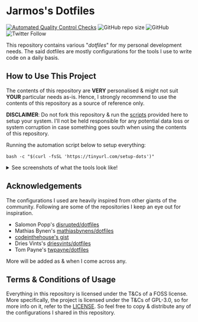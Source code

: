 # Jarmos's Dotfiles

[![Automated Quality Control Checks](https://github.com/Jarmos-san/dotfiles/actions/workflows/main.yml/badge.svg)](https://github.com/Jarmos-san/dotfiles/actions/workflows/main.yml)
![GitHub repo size](https://img.shields.io/github/repo-size/Jarmos-san/dotfiles?label=Repo%20Size&logo=GitHub&style=flat-square)
![GitHub](https://img.shields.io/github/license/Jarmos-san/dotfiles?label=License&logo=GitHub&style=flat-square)
![Twitter Follow](https://img.shields.io/twitter/follow/Jarmosan?style=social)

This repository contains various "_dotfiles_" for my personal development needs.
The said dotfiles are mostly configurations for the tools I use to write code on
a daily basis.

## How to Use This Project

The contents of this repository are **VERY** personalised & might not suit
**YOUR** particular needs as-is. Hence, I strongly recommend to use the contents
of this repository as a source of reference only.

**DISCLAIMER**: Do not fork this repository & run the [scripts](./setup)
provided here to setup your system. I'll not be held responsible for any
potential data loss or system corruption in case something goes south when using
the contents of this repository.

Running the automation script below to setup everything:

```console
bash -c "$(curl -fsSL 'https://tinyurl.com/setup-dots')"
```

<details>
  <summary>See screenshots of what the tools look like!</summary>
  <strong>Neovim:</strong>
  <img src="./assets/neovim.png" alt="Neovim screenshot" />
  <strong>Wezterm:</strong>
  <img src="./assets/wezterm.png" alt="Wezterm screenshot" />
  <strong>Starship:</strong>
<img src="./assets/starship.png" alt="Starship prompt screenshot" />

</details>

## Acknowledgements

The configurations I used are heavily inspired from other giants of the
community. Following are some of the repositories I keep an eye out for
inspiration.

- Salomon Popp's [disrupted/dotfiles](https://github.com/disrupted/dotfiles)
- Mathias Bynen's
  [mathiasbynens/dotfiles](https://github.com/mathiasbynens/dotfiles)
- [codeinthehouse's gist](https://gist.githubusercontent.com/codeinthehole/26b37efa67041e1307db/raw/67c06401c3cdb7f7f96aa9054e95cbe0e473b7f0/osx_bootstrap.sh)
- Dries Vints's [driesvints/dotfiles](https://github.com/driesvints/dotfiles)
- Tom Payne's [twpayne/dotfiles](https://github.com/twpayne/dotfiles)

More will be added as & when I come across any.

## Terms & Conditions of Usage

Everything in this repository is licensed under the T&Cs of a FOSS license. More
specifically, the project is licensed under the T&Cs of GPL-3.0, so for more
info on it, refer to the [LICENSE](./LICENSE). So feel free to copy & distribute
any of the configurations I shared in this repository.
